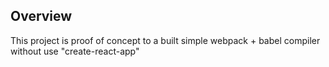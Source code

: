 ## Overview

This project is proof of concept to a built simple webpack + babel compiler without use "create-react-app"
